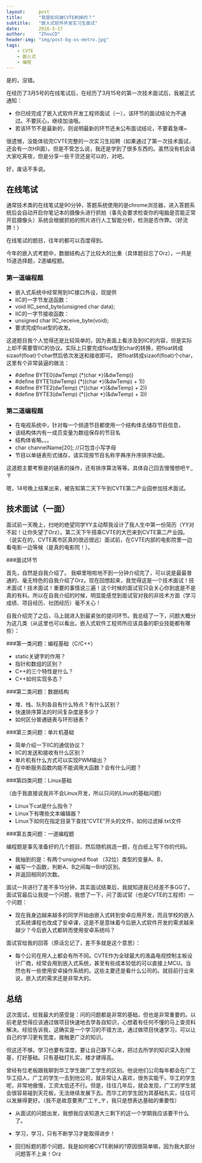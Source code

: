```yaml
---
layout:     post
title:      "我是如何被CVTE刷掉的？"
subtitle:   "嵌入式软件开发实习生面试"
date:       2016-3-17
author:     "ZhouCD"
header-img: "img/post-bg-os-metro.jpg"
tags:
    - CVTE
    - 嵌入式
    - 编程
---
```


是的，没错。

在经历了3月5号的在线笔试后，在经历了3月15号的第一次技术面试后，我被正式通知：	


- 你已经完成了嵌入式软件开发工程师面试（一），该环节的面试结论为不通过。不要灰心，继续加油哦。
- 若该环节不是最新的，则说明最新的环节还未公布面试结论，不要着急噢~

很遗憾，没能体验完CVTE完整的一次实习生招聘（如果通过了第一次技术面试，还会有一次HR面）。但是不管怎么说，我还是学到了很多东西的。虽然没有机会请大家吃宵夜，但是分享一些干货还是可以的，对吧。

好，废话不多说。

## 在线笔试

通常技术类的在线笔试是90分钟，答题系统使用的是chrome浏览器，进入答题系统后会自动开启你笔记本的摄像头进行抓拍（事先会要求检查你的电脑是否能正常开启摄像头）系统会根据抓拍的照片进行人工智能分析，检测是否作弊。（好流弊！）

在线笔试的题目，往年的都可以百度得到。

今年的嵌入式考题中，数据结构占了比较大的比重（具体题目忘了Orz），一共是15道选择题，2道编程题。

### 第一道编程题 ##

- 嵌入式系统中经常用到IIC接口外设，现提供  
- IIC的一字节发送函数：
- void IIC_send_byte(unsigned char data); 
- IIC的一字节接收函数：
- unsigned char IIC_receive_byte(void);   
- 要求完成float型的收发。

这道题目我个人觉得还是比较简单的，因为表面上看涉及到IIC的内容，但是实际上却不需要管IIC的协议。实际上只要完成float型到char的转换，把float转成sizaof(float)个char然后依次发送和接收即可。
把float转成sizaof(float)个char，这里有个非常装逼的做法：

- #define BYTE0(dwTemp)   (*(char *)(&dwTemp))
- #define BYTE1(dwTemp)   (*((char *)(&dwTemp) + 1))
- #define BYTE2(dwTemp)   (*((char *)(&dwTemp) + 2))
- #define BYTE3(dwTemp)   (*((char *)(&dwTemp) + 3))


### 第二道编程题 ##

- 在电视系统中，针对每一个频道节目都使用一个结构体去储存节目信息，
- 该结构体内有一成员变量为数组保存的节目名
- 结构体省略。。。
- char channelName[20];	//只包含小写字母
- 节目以单链表形式储存，请实现按节目名称字典序升序排序功能。

这道题主要考察是的链表的操作，还有排序算法等等。具体自己回去慢慢想吧〒_〒

嗯，14号晚上结果出来，被告知第二天下午到CVTE第二产业园参加技术面试。

## 技术面试（一面）

面试前一天晚上，扫地的绝望同学YY主动帮我设计了我人生中第一份简历（YY对不起！让你失望了Orz）。第二天下午搭乘CVTE的大巴来到CVTE第二产业园。（说实在的，CVTE离市区真的很远很远）面试前，在CVTE内部的电影院里一边看电影一边等候（是真的电影院！）。


###面试环节

首先，自然是自我介绍了。
我噼里啪啦地不到一分钟介绍完了，可以说是最最普通的、毫无特色的自我介绍了Orz。现在回想起来，我觉得这是一个技术面试！技术面试！技术面试！重要的事情说三遍！这个时候的面试官只会关心你到底是不是真的有料。所以在自我介绍的时候，明显能感觉到面试官对我的非技术方面（学习成绩、项目经历、社团经历）毫不关心！

自我介绍完了之后，马上就进入到最紧张的提问环节。我总结了一下，问题大概分为这几类（从这里也可以看出，嵌入式软件工程师所应该具备的职业技能都有哪些）：

###第一类问题：编程基础（C/C++）

- static关键字的作用？
- 指针和数组的区别？
- C++的三个特性是什么？
- C++如何实现多态？

###第二类问题：数据结构

- 堆、栈、队列各自有什么特点？有什么区别？
- 快速排序算法的时间复杂度是多少？
- 如何区分普通链表与环形链表？

###第三类问题：单片机基础
- 简单介绍一下IIC的通信协议？
- IIC的发送和接收有什么区别？
- 单片机有什么方式可以实现PWM输出？
- 在中断服务函数内能不能调用大函数？会有什么问题？

###第四类问题：Linux基础

（由于我直接说我并不会Linux开发，所以只问的Linux的基础问题）

- Linux下cat是什么指令？
- Linux下有哪些文本编辑器？
- Linux下如何在指定目录下查找“CVTE”开头的文件，如何过滤掉.txt文件

###第五类问题：一道编程题

编程题是事先准备好的几个题目，然后随机挑选一题，在白纸上写下你的代码。

- 我抽到的是：有两个unsigned float （32位）类型的变量A、B，
- 编写一个函数，判断A、B之间每一Bit的区别。
- 并返回相同的次数。

面试一共进行了差不多15分钟，其实面试结束后，我就知道我已经差不多GG了。面试官最后让我提一个问题，我想了一下，问了面试官（也是CVTE的工程师）一个问题：

- 现在我身边越来越多的同学开始由嵌入式转到安卓应用开发，而且学校的嵌入式系统课程也改成了安卓课，这是不是意味着今后嵌入式软件开发的需求越来越少？今后嵌入式都转而使用安卓系统吗？


面试官给我的回答（原话忘记了，差不多就是这个意思）：

- 每个公司在用人上都会有所不同。CVTE作为全球最大的液晶电视控制主板设计厂商，经常会用到嵌入式系统，甚至有些成本较低的可以直接上MCU。当然也有一些使用安卓操作系统的。这些主要还是看什么公司的。就目前行业来说，嵌入式的需求还是非常大的。


## 总结 ##
这次面试，给我最大的感受是：问的问题都是非常的基础，但也是非常重要的。以前老是觉得应该通过做项目快速地去学各自知识，心想着有任何不懂的马上查资料解决。经验告诉我，这确实是一个学习的不错方法，通过做项目快速学习，可以让自己的学习更有宽度，接触更广泛的知识。

但这还不够。学习也要有深度。要让自己静下心来，把过去所学的知识深入到根基，打好基础。只有基础打扎实，楼才建得高。

曾经有位老板跟我聊到华工学生跟广工学生的区别。他说他们公司每年都会在广工华工招人，广工的学生一去到他公司，就非常让人喜欢，很务实能干。华工的学生呢，非常地傲慢，工资太低还不行。但是，往往几年后，就会发现，广工的学生就会很容易碰到天花板，无法继续发展下去。而华工的学生因为其基础扎实，往往可以发展得更好。（我不是故意要黑广工〒_〒，我只是想表达基础的重要性）


- 从面试的问题出发，我想我应该知道大三剩下的这一个学期我应该要干什么了。

- 学习，学习，只有不断学习才能取得进步！

- 回归标题的那个问题，我是如何被CVTE刷掉的?原因很简单嘛，因为我大部分问题答不上来！Orz

